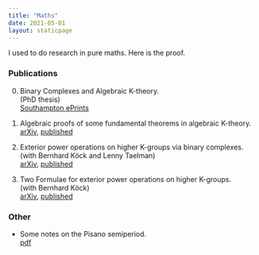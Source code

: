```yaml
---
title: "Maths"
date: 2021-05-01
layout: staticpage
---
```


I used to do research in pure maths. Here is the proof.

### Publications
0. Binary Complexes and Algebraic K-theory.  
(PhD thesis)  
[Southampton ePrints](https://eprints.soton.ac.uk/383999/)

1. Algebraic proofs of some fundamental theorems in algebraic K-theory.  
[arXiv](https://arxiv.org/abs/1311.5162), [published](https://www.intlpress.com/site/pub/pages/journals/items/hha/content/vols/0017/0001/a013/index.php)

2. Exterior power operations on higher K-groups via binary complexes.  
(with Bernhard K&ouml;ck and Lenny Taelman)  
[arXiv](https://arxiv.org/abs/1607.01685), [published](https://msp.org/akt/2017/2-3/p03.xhtml)

3. Two Formulae for exterior power operations on higher K-groups.  
(with Bernhard K&ouml;ck)  
[arXiv](https://arxiv.org/abs/1901.04254), [published](https://www.sciencedirect.com/science/article/abs/pii/S0022404919300647)

### Other
* Some notes on the Pisano semiperiod.  
[pdf](/pdf/pisano_semiperiod.pdf)
